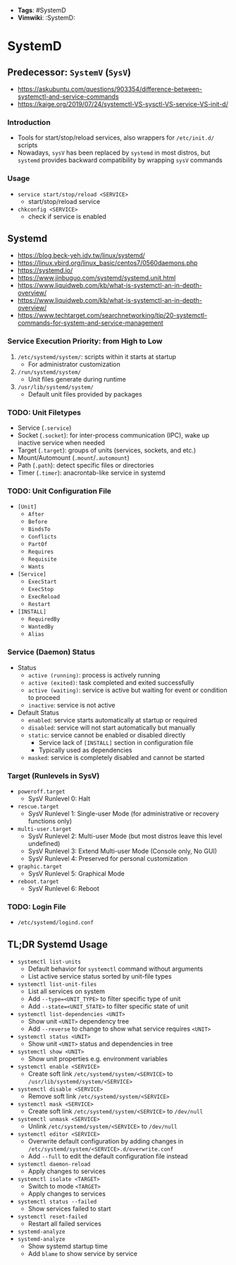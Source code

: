 - __Tags__: #SystemD
- __Vimwiki__: :SystemD:

# SystemD

## Predecessor: `SystemV` (`SysV`)

- https://askubuntu.com/questions/903354/difference-between-systemctl-and-service-commands
- https://kaige.org/2019/07/24/systemctl-VS-sysctl-VS-service-VS-init-d/

### Introduction

- Tools for start/stop/reload services, also wrappers for `/etc/init.d/` scripts
- Nowadays, `sysV` has been replaced by `systemd` in most distros, but `systemd` provides backward compatibility by wrapping `sysV` commands

### Usage

- `service start/stop/reload <SERVICE>`
  - start/stop/reload service
- `chkconfig <SERVICE>`
  - check if service is enabled

## Systemd

- https://blog.beck-yeh.idv.tw/linux/systemd/
- https://linux.vbird.org/linux_basic/centos7/0560daemons.php
- https://systemd.io/
- https://www.jinbuguo.com/systemd/systemd.unit.html
- https://www.liquidweb.com/kb/what-is-systemctl-an-in-depth-overview/
- https://www.liquidweb.com/kb/what-is-systemctl-an-in-depth-overview/
- https://www.techtarget.com/searchnetworking/tip/20-systemctl-commands-for-system-and-service-management

### Service Execution Priority: from High to Low

1. `/etc/systemd/system/`: scripts within it starts at startup
   - For administrator customization
2. `/run/systemd/system/`
   - Unit files generate during runtime
3. `/usr/lib/systemd/system/`
   - Default unit files provided by packages

### TODO: Unit Filetypes

- Service (`.service`)
- Socket (`.socket`): for inter-process communication (IPC), wake up inactive service when needed
- Target (`.target`): groups of units (services, sockets, and etc.)
- Mount/Automount (`.mount`/`.automount`)
- Path (`.path`): detect specific files or directories
- Timer (`.timer`): anacrontab-like service in systemd

### TODO: Unit Configuration File

- `[Unit]`
  - `After`
  - `Before`
  - `BindsTo`
  - `Conflicts`
  - `PartOf`
  - `Requires`
  - `Requisite`
  - `Wants`
- `[Service]`
  - `ExecStart`
  - `ExecStop`
  - `ExecReload`
  - `Restart`
- `[INSTALL]`
  - `RequiredBy`
  - `WantedBy`
  - `Alias`

### Service (Daemon) Status

- Status
  - `active (running)`: process is actively running
  - `active (exited)`: task completed and exited successfully
  - `active (waiting)`: service is active but waiting for event or condition to proceed
  - `inactive`: service is not active
- Default Status
  - `enabled`: service starts automatically at startup or required
  - `disabled`: service will not start automatically but manually
  - `static`: service cannot be enabled or disabled directly
    - Service lack of `[INSTALL]` section in configuration file
    - Typically used as dependencies
  - `masked`: service is completely disabled and cannot be started

### Target (Runlevels in SysV)

- `poweroff.target`
  - SysV Runlevel 0: Halt
- `rescue.target`
  - SysV Runlevel 1: Single-user Mode (for administrative or recovery functions only)
- `multi-user.target`
  - SysV Runlevel 2: Multi-user Mode (but most distros leave this level undefined)
  - SysV Runlevel 3: Extend Multi-user Mode (Console only, No GUI)
  - SysV Runlevel 4: Preserved for personal customization
- `graphic.target`
  - SysV Runlevel 5: Graphical Mode
- `reboot.target`
  - SysV Runlevel 6: Reboot

### TODO: Login File

- `/etc/systemd/logind.conf`

## TL;DR Systemd Usage

- `systemctl list-units`
  - Default behavior for `systemctl` command without arguments
  - List active service status sorted by unit-file types
- `systemctl list-unit-files`
  - List all services on system
  - Add `--type=<UNIT_TYPE>` to filter specific type of unit
  - Add `--state=<UNIT_STATE>` to filter specific state of unit
- `systemctl list-dependencies <UNIT>`
  - Show unit `<UNIT>` dependency tree
  - Add `--reverse` to change to show what service requires `<UNIT>`
- `systemctl status <UNIT>`
  - Show unit `<UNIT>` status and dependencies in tree
- `systemctl show <UNIT>`
  - Show unit properties e.g. environment variables
- `systemctl enable <SERVICE>`
  - Create soft link `/etc/systemd/system/<SERVICE>` to `/usr/lib/systemd/system/<SERVICE>`
- `systemctl disable <SERVICE>`
  - Remove soft link `/etc/systemd/system/<SERVICE>`
- `systemctl mask <SERVICE>`
  - Create soft link `/etc/systemd/system/<SERVICE>` to `/dev/null`
- `systemctl unmask <SERVICE>`
  - Unlink `/etc/systemd/system/<SERVICE>` to `/dev/null`
- `systemctl editor <SERVICE>`
  - Overwrite default configuration by adding changes in `/etc/systemd/system/<SERVICE>.d/overwrite.conf`
  - Add `--full` to edit the default configuration file instead
- `systemctl daemon-reload`
  - Apply changes to services
- `systemctl isolate <TARGET>`
  - Switch to mode `<TARGET>`
  - Apply changes to services
- `systemctl status --failed`
  - Show services failed to start
- `systemctl reset-failed`
  - Restart all failed services
- `systemd-analyze`
- `systemd-analyze`
  - Show systemd startup time
  - Add `blame` to show service by service
